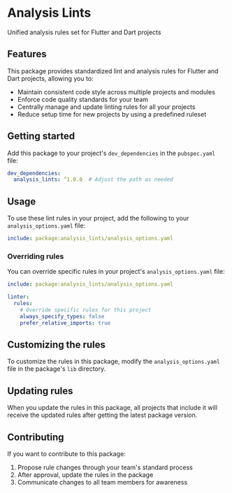 # Analysis Lints

Unified analysis rules set for Flutter and Dart projects

## Features

This package provides standardized lint and analysis rules for Flutter and Dart projects, allowing you to:

- Maintain consistent code style across multiple projects and modules
- Enforce code quality standards for your team
- Centrally manage and update linting rules for all your projects
- Reduce setup time for new projects by using a predefined ruleset

## Getting started

Add this package to your project's `dev_dependencies` in the `pubspec.yaml` file:

```yaml
dev_dependencies:
  analysis_lints: ^1.0.0  # Adjust the path as needed
```

## Usage

To use these lint rules in your project, add the following to your `analysis_options.yaml` file:

```yaml
include: package:analysis_lints/analysis_options.yaml
```

### Overriding rules

You can override specific rules in your project's `analysis_options.yaml` file:

```yaml
include: package:analysis_lints/analysis_options.yaml

linter:
  rules:
    # Override specific rules for this project
    always_specify_types: false
    prefer_relative_imports: true
```

## Customizing the rules

To customize the rules in this package, modify the `analysis_options.yaml` file in the package's `lib` directory.

## Updating rules

When you update the rules in this package, all projects that include it will receive the updated rules after getting the latest package version.

## Contributing

If you want to contribute to this package:

1. Propose rule changes through your team's standard process
2. After approval, update the rules in the package
3. Communicate changes to all team members for awareness